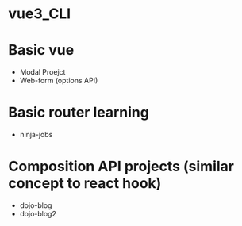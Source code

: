 # vue3_CLI

# Basic vue 
- Modal Proejct
- Web-form (options API)

# Basic router learning
- ninja-jobs

# Composition API projects (similar concept to react hook)
- dojo-blog
- dojo-blog2
